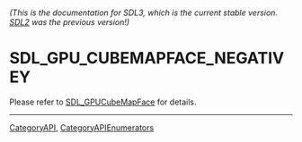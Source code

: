 ###### (This is the documentation for SDL3, which is the current stable version. [SDL2](https://wiki.libsdl.org/SDL2/) was the previous version!)
# SDL_GPU_CUBEMAPFACE_NEGATIVEY

Please refer to [SDL_GPUCubeMapFace](SDL_GPUCubeMapFace) for details.

----
[CategoryAPI](CategoryAPI), [CategoryAPIEnumerators](CategoryAPIEnumerators)

